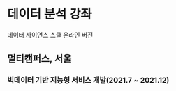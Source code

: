 # 데이터 분석 강좌
[데이터 사이언스 스쿨](https://datascienceschool.net) 온라인 버전


## 멀티캠퍼스, 서울
### 빅데이터 기반 지능형 서비스 개발(2021.7 ~ 2021.12)
